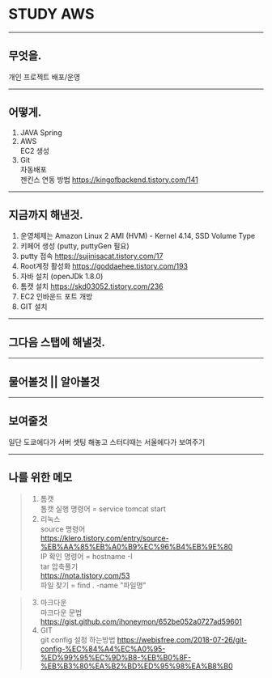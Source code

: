 # STUDY AWS

---

## 무엇을.
개인 프로젝트 배포/운영

---

## 어떻게.
1. JAVA Spring
2. AWS   
    EC2 생성
3. Git   
    자동배포    
    젠킨스 연동 방법 https://kingofbackend.tistory.com/141

---

## 지금까지 해낸것.
1. 운영체제는 Amazon Linux 2 AMI (HVM) - Kernel 4.14, SSD Volume Type
2. 키페어 생성 (putty, puttyGen 필요)
3. putty 접속 https://sujinisacat.tistory.com/17
4. Root계정 활성화 https://goddaehee.tistory.com/193
5. 자바 설치 (openJDk 1.8.0)
6. 톰캣 설치 https://skd03052.tistory.com/236
7. EC2 인바운드 포트 개방
8. GIT 설치


---

## 그다음 스탭에 해낼것.






---

## 물어볼것 || 알아볼것 


---

## 보여줄것
일단 도쿄에다가 서버 셋팅 해놓고 스터디때는 서울에다가 보여주기

---

## 나를 위한 메모   

> 1.  톰캣   
>  톰캣 실행 명령어 = service tomcat start    
> 2. 리눅스   
>   source 명령어   
    https://klero.tistory.com/entry/source-%EB%AA%85%EB%A0%B9%EC%96%B4%EB%9E%80   
>   IP 확인 명령어 = hostname -I   
>   tar 압축풀기    
    https://nota.tistory.com/53   
>   파일 찾기 = find . -name "파일명"

> 3. 마크다운   
>   마크다운 문법    
    https://gist.github.com/ihoneymon/652be052a0727ad59601
> 4. GIT    
   git config 설정 하는방법 https://webisfree.com/2018-07-26/git-config-%EC%84%A4%EC%A0%95-%ED%99%95%EC%9D%B8-%EB%B0%8F-%EB%B3%80%EA%B2%BD%ED%95%98%EA%B8%B0





